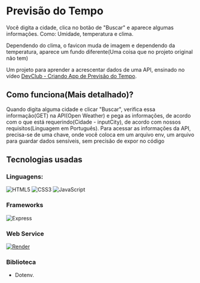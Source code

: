 # Previsão do Tempo

Você digita a cidade, clica no botão de "Buscar" e aparece algumas informações. Como: Umidade, temperatura e clima.

Dependendo do clima, o favicon muda de imagem e dependendo da temperatura, aparece um fundo diferente(Uma coisa que no projeto original não tem)

Um projeto para aprender a acrescentar dados de uma API, ensinado no vídeo [DevClub - Criando App de Previsão do Tempo](https://youtu.be/qxzqEuAOYZ4?si=psdvGRU2slGO9QXs).

## Como funciona(Mais detalhado)?

Quando digita alguma cidade e clicar "Buscar", verifica essa informação(GET) na API(Open Weather) e pega as informações, de acordo com o que está requerindo(Cidade - inputCity), de acordo com nossos requisitos(Linguagem em Português). Para acessar as informações da API, precisa-se de uma chave, onde você coloca em um arquivo env, um arquivo para guardar dados sensíveis, sem precisão de expor no código

## Tecnologias usadas
### Linguagens:

![HTML5](https://img.shields.io/badge/HTML5-E34F26?style=for-the-badge&logo=html5&logoColor=white) ![CSS3](https://img.shields.io/badge/CSS3-1572B6?style=for-the-badge&logo=css3&logoColor=white) ![JavaScript](https://img.shields.io/badge/JavaScript-F7DF1E?style=for-the-badge&logo=javascript&logoColor=black)

### Frameworks

![Express](https://img.shields.io/badge/express.js-%23404d59.svg?style=for-the-badge&logo=express&logoColor=%2361DAFB)

### Web Service

[![Render](https://img.shields.io/badge/Render-%46E3B7.svg?style=for-the-badge&logo=render&logoColor=white)](https://previsao-do-tempo-8jrg.onrender.com)

### Biblioteca

- Dotenv.

